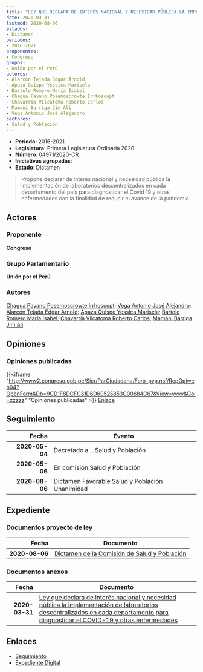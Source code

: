 ```yaml
---
title: "LEY QUE DECLARA DE INTERÉS NACIONAL Y NECESIDAD PÚBLICA LA IMPLEMENTACIÓN DE LABORATORIOS DESCENTRALIZADOS EN CADA DEPARTAMENTO PARA DIAGNOSTICAR EL COVID-19 Y OTRAS ENFERMEDADES"
date: 2020-03-31
lastmod: 2020-08-06
estados:
- Dictamen
periodos:
- 2016-2021
proponentes:
- Congreso
grupos:
- Unión por el Perú
autores:
- Alarcón Tejada Edgar Arnold
- Apaza Quispe Yessica Marisela
- Bartolo Romero María Isabel
- Chagua Payano Posemoscrowte Irrhoscopt
- Chavarría Vilcatoma Roberto Carlos
- Mamani Barriga Jim Ali
- Vega Antonio José Alejandro
sectores:
- Salud y Población
---
```

- **Periodo**: 2016-2021
- **Legislatura**: Primera Legislatura Ordinaria 2020
- **Número**: 04971/2020-CR
- **Iniciativas agrupadas**: 
- **Estado**: Dictamen

> Propone declarar de interés nacional y necesidad pública la implementación de laboratorios descentralizados en cada departamento del país para diagnosticar el Covid 19 y otras enfermedades con la finalidad de reducir el avance de la pandemia.


## Actores

### Proponente

**Congreso**

### Grupo Parlamentario

**Unión por el Perú**

### Autores

[Chagua Payano Posemoscrowte Irrhoscopt](mailto:mailto:pchagua@congreso.gob.pe); [Vega Antonio José Alejandro](mailto:mailto:jvegaa@congreso.gob.pe); [Alarcón Tejada Edgar Arnold](mailto:mailto:ealarcont@congreso.gob.pe); [Apaza Quispe Yessica Marisela](mailto:mailto:yapaza@congreso.gob.pe); [Bartolo Romero María Isabel](mailto:mailto:mbartolo@congreso.gob.pe); [Chavarría Vilcatoma Roberto Carlos](mailto:mailto:rchavarria@congreso.gob.pe); [Mamani Barriga Jim Ali](mailto:mailto:jmamani@congreso.gob.pe)

## Opiniones

### Opiniones publicadas

{{<iframe "http://www2.congreso.gob.pe/Sicr/ParCiudadana/Foro_pvp.nsf/RepOpiweb04?OpenForm&Db=9CD1F8DCFC31D6D60525853C00684C67&View=yyyy&Col=zzzzz" "Opiniones publicadas" >}}
[Enlace](http://www2.congreso.gob.pe/Sicr/ParCiudadana/Foro_pvp.nsf/RepOpiweb04?OpenForm&Db=9CD1F8DCFC31D6D60525853C00684C67&View=yyyy&Col=zzzzz)


## Seguimiento

| Fecha | Evento |
|------:|--------|
| **2020-05-04** | Decretado a... Salud y Población |
| **2020-05-06** | En comisión Salud y Población |
| **2020-08-06** | Dictamen Favorable Salud y Población Unanimidad |

## Expediente

### Documentos proyecto de ley

| Fecha | Documento |
|------:|-----------|
| **2020-08-06** | [Dictamen de la Comisión de Salud y Población](http://www.leyes.congreso.gob.pe/Documentos/2016_2021/Dictamenes/Proyectos_de_Ley/04971DC21MAY20200806.pdf) |

### Documentos anexos

| Fecha | Documento |
|------:|-----------|
| **2020-03-31** | [Ley que declara de interés nacional y necesidad pública la implementación de laboratorios descentralizados en cada departamento para diagnosticar el COVID-19 y otras enfermedades](http://www.leyes.congreso.gob.pe/Documentos/2016_2021/Proyectos_de_Ley_y_de_Resoluciones_Legislativas/PL04971-20200331..pdf) |

## Enlaces

- [Seguimiento](http://www2.congreso.gob.pe/Sicr/TraDocEstProc/CLProLey2016.nsf/f7fff46988ca05b1052578e100829cc7/66474988d9731aaa0525853c0070b42c?OpenDocument)
- [Expediente Digital](http://www2.congreso.gob.pe/Sicr/TraDocEstProc/Expvirt_2011.nsf/visbusqptramdoc1621/04971?opendocument)

